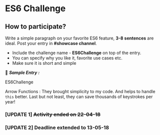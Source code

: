 # ES6 Challenge

## How to participate?

Write a simple paragraph on your favorite ES6 feature, **3-8 sentences** are ideal. Post your entry in **#showcase channel**.

- Include the challenge name - **ES6Challenge** on top of the entry.
- You can specify why you like it, favorite use cases etc.
- Make sure it is short and simple

:page_facing_up: _**Sample Entry :**_

ES6Challenge

Arrow Functions : They brought simplicity to my code. And helps to handle `this` better. Last but not least, they can save thousands of keystrokes per year! 

### [UPDATE 1] ~~Activity ended on 22-04-18~~
### [UPDATE 2] Deadline extended to 13-05-18
